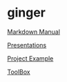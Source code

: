 # ginger

[Markdown Manual](https://docs.github.com/en/get-started/writing-on-github/getting-started-with-writing-and-formatting-on-github/basic-writing-and-formatting-syntax)

[Presentations](https://theintrokey.github.io/ginger/s5-11/s5-intro.html)

[Project Example](https://theintrokey.github.io/ginger/ProjectExample/index.md)

[ToolBox](https://theintrokey.github.io/ginger/toolbox/index.md)
